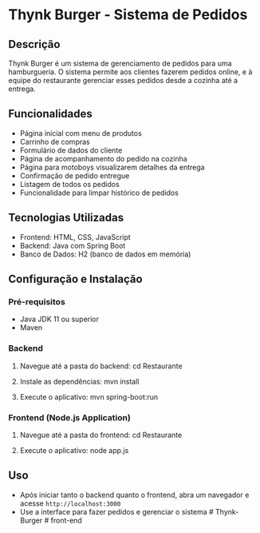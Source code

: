 # Thynk Burger - Sistema de Pedidos

## Descrição

Thynk Burger é um sistema de gerenciamento de pedidos para uma hamburgueria. O sistema permite aos clientes fazerem pedidos online, e à equipe do restaurante gerenciar esses pedidos desde a cozinha até a entrega.

## Funcionalidades

- Página inicial com menu de produtos
- Carrinho de compras
- Formulário de dados do cliente
- Página de acompanhamento do pedido na cozinha
- Página para motoboys visualizarem detalhes da entrega
- Confirmação de pedido entregue
- Listagem de todos os pedidos
- Funcionalidade para limpar histórico de pedidos

## Tecnologias Utilizadas

- Frontend: HTML, CSS, JavaScript
- Backend: Java com Spring Boot
- Banco de Dados: H2 (banco de dados em memória)

## Configuração e Instalação

### Pré-requisitos

- Java JDK 11 ou superior
- Maven

### Backend

1. Navegue até a pasta do backend:
cd Restaurante


2. Instale as dependências:
mvn install


3. Execute o aplicativo:
    mvn spring-boot:run

### Frontend (Node.js Application)

1. Navegue até a pasta do frontend:
cd Restaurante

2. Execute o aplicativo:
node app.js


## Uso

- Após iniciar tanto o backend quanto o frontend, abra um navegador e acesse `http://localhost:3000`
- Use a interface para fazer pedidos e gerenciar o sistema
#   T h y n k - B u r g e r 
 
 #   f r o n t - e n d  
 